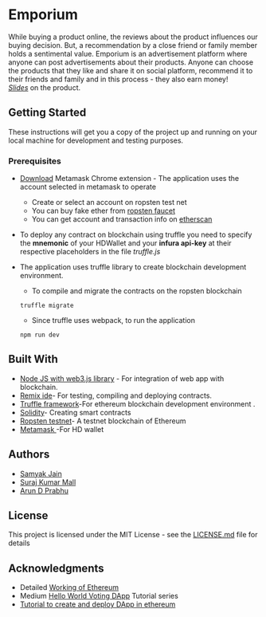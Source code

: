 # Emporium 

While buying a product online, the reviews about the product influences our buying decision. But, a recommendation by a close friend or family member holds a sentimental value. Emporium is an advertisement platform where anyone can post advertisements about their products. Anyone can choose the products that they like and share it on social platform, recommend it to their friends and family and in this process - they also earn  money!  
_[Slides](https://www.slideshare.net/ArunDPrabhu/emporium-104169463)_ on the product.

## Getting Started

These instructions will get you a copy of the project up and running on your local machine for development and testing purposes.

### Prerequisites

* [Download](https://chrome.google.com/webstore/detail/metamask/nkbihfbeogaeaoehlefnkodbefgpgknn?hl=en) Metamask Chrome extension - The application uses the account selected in metamask to operate
    * Create or select an account on ropsten test net 
    * You can buy fake ether from [ropsten faucet](https://faucet.metamask.io/)
    * You can get account and transaction info on [etherscan](https://ropsten.etherscan.io/)

* To deploy any contract on blockchain using truffle you need to specify the **mnemonic** of your HDWallet and your **infura api-key** at their respective placeholders in the file _truffle.js_

* The application uses truffle library to create blockchain development environment.
    * To compile and migrate the contracts on the ropsten blockchain
    ```
    truffle migrate
    ```
    * Since truffle uses webpack, to run the application 
    ```
    npm run dev
    ```

## Built With 

* [Node JS with web3.js library](https://web3js.readthedocs.io/en/1.0/getting-started.html) - For integration of web app with blockchain.
* [Remix ide](https://remix.ethereum.org)- For testing, compiling and deploying contracts.
* [Truffle framework](https://truffleframework.com/)-For ethereum blockchain development environment .
* [Solidity](http://solidity.readthedocs.io/en/v0.4.24/)- Creating smart contracts
* [Ropsten testnet](https://ropsten.etherscan.io/)- A testnet  blockchain of Ethereum
* [Metamask ](https://metamask.io/) -For HD wallet

## Authors

* [Samyak Jain](https://github.com/samyak-sopho)
* [Suraj Kumar Mall](https://github.com/surajmall)
* [Arun D Prabhu](https://github.com/arundprabhu)

## License

This project is licensed under the MIT License - see the [LICENSE.md](LICENSE.md) file for details

## Acknowledgments

* Detailed [Working of Ethereum](https://medium.com/@preethikasireddy/how-does-ethereum-work-anyway-22d1df506369)
* Medium [Hello World Voting DApp](https://medium.com/@mvmurthy/full-stack-hello-world-voting-ethereum-dapp-tutorial-part-1-40d2d0d807c2) Tutorial series
* [Tutorial to create and deploy DApp in ethereum](https://medium.com/@merunasgrincalaitis/the-ultimate-end-to-end-tutorial-to-create-and-deploy-a-fully-descentralized-dapp-in-ethereum-18f0cf6d7e0e)
